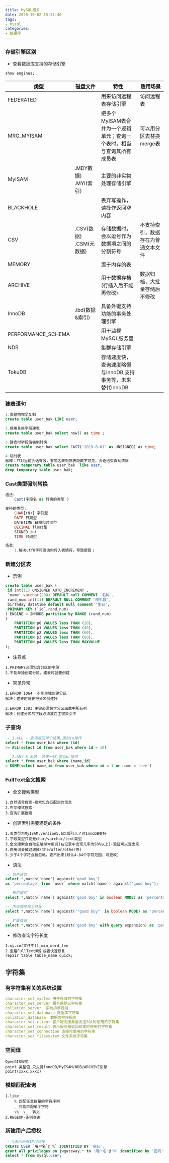```yaml
---
title: MySQL相关
date: 2020-10-02 15:51:46
tags: 
- mysql
categories: 
- 数据库
---
```


### 存储引擎区别

- 查看数据库支持的存储引擎
```sql
show engines;
```

类型 | 磁盘文件 | 特性 | 适用场景
---|--- | --- | --- |
FEDERATED||用来访问远程表存储引擎|访问远程表
MRG_MYISAM||把多个MyISAM表合并为一个逻辑单元；查询一个表时，相当与查询其所有成员表|可以用分区表替换merge表|
MyISAM|.MDY数据)<br/> .MYI(索引)|主要的非实物处理存储引擎|
BLACKHOLE||丢弃写操作，读操作返回空内容|
CSV|.CSV(数据)<br/>.CSM(元数据)|存储数据时，会以逗号作为数据项之间的分割符号|不支持索引，数据存在为普通文本文件
MEMORY||置于内存的表|
ARCHIVE||用于数据存档(行插入后不能再修改)|数据归档，大批量存储后不修改
InnoDB|.ibd(数据&索引)|具备外键支持功能的事务处理引擎|
PERFORMANCE_SCHEMA||用于监视MySQL服务器|
NDB||集群存储引擎||
|TokuDB||存储速度快，查询速度略慢与InnoDB,支持事务等，未来替代InnoDB|


### 建表语句
```sql
1.表结构完全复制
create table user_bak LIKE user;

2.使用某些字段建表
create table user_bak select now() as time ;

3.建表时字段值强制转换
create table user_bak select CAST('2019-8-01' as UNSIGNED) as time;

4.临时表
解释：只对当前会话有效，有同名表则原表隐藏不可见，会话结束自动清除
create temporary table user_bak  like user;
drop temporary table user_bak;
```

### Cast类型强制转换
```sql
语法: 
    Cast(字段名 as 转换的类型 )

支持的类型:
    CHAR[(N)] 字符型 
    DATE 日期型
    DATETIME 日期和时间型
    DECIMAL float型
    SIGNED int
    TIME 时间型

场景:
    1.解决utf8字符查询时传入表情符，导致报错；

```

### 新建分区表
- 示例
```sql
create table user_bak (
 id int(11) UNSIGNED AUTO_INCREMENT ,
 `name` varchar(200) DEFAULT null COMMENT '名称',
 rand_num int(11) DEFAULT NULL COMMENT '随机数',
 birthday datetime default null comment '生日',
 PRIMARY KEY (`id`,rand_num)
) ENGINE = INNODB partition by RANGE (rand_num)
(
	PARTITION p0 VALUES less THAN (20),
	PARTITION p1 VALUES less THAN (40),
	PARTITION p2 VALUES less THAN (60),
	PARTITION p3 VALUES less THAN (80),
	PARTITION p4 VALUES less THAN MAXVALUE
);
```

- 注意点

```textmate
1.PRIMARY必须包含分区的字段
2.不能单独创建分区，建表时就要创建
```

- 常见异常

```textmate
1.ERROR 1064  不能单独创建分区
解决：建表时就要把分区创建好

2.ERROR 1503 主键必须包含分区函数中所有列
解决：创建分区的字段必须放在主键索引中
```

### 子查询
```sql
-- 1.ALL - 查询返回单个结果,类似in操作
select * from user_bak where (id) 
>= ALL(select id from user_bak where id = 10)

-- 2.ANY & SUM -效果一样,类似or操作
select * from user_bak where (name,id) 
= SOME(select name,id from user_bak where id = 1 or name = 'eee')
```

### FullText全文搜索
- 全文搜索类型

```textmate
1.自然语言搜索-搜索包含匹配词的信息
2.布尔模式搜索-
3.查询扩展搜索
```
- 创建索引需要满足的条件

```textmate
1.表类型为MyISAM,version5.6以后引入了对InnoDB支持
2.字段类型只能是char/varchar/text类型
3.全文搜索会自动忽略掉常用词(在记录中出现几率为50%以上)-验证可以查出来
4.停用词会被过滤掉(the/after/other等)
5.少于4个字符会被忽略，查不出来(默认4-84个字符范围，可更改)
```

- 语法

```sql
-- 自然语言
select *,match(`name`) against('good boy') 
as 'percentage' from `user` where match(`name`) against('good boy');

-- 布尔模式
select *,match(`name`) against('good boy' in boolean MODE) as 'percentage' from `user` where match(`name`) against('good boy' in boolean MODE);

-- 内容顺序完全匹配
select *,match(`name`) against('"good boy"' in boolean MODE) as 'percentage' from `user` where match(`name`) against('"good boy"' in boolean MODE);

-- 扩展查询
select *,match(`name`) against('good boy' with query expansion) as 'percentage' from `user` where match(`name`) against('good boy'  with query expansion);
```

- 修改查询字符长度

```textmate
1.my.cnf文件中ft_min_word_len
2.重建FullText索引或者快速修复
repair table table_name quick;
```

## 字符集
### 有字符集有关的系统设置
```yaml
character_set_system 用于存储的字符集
character_set_server 服务器默认字符集
collation_server  系统排序规则
character_set_database 数据库字符集
collation_database  数据库排序规则
character_set_client 客户端向服务器发送SQL时使用的字符集
character_set_result 表示服务器返回结果时使用的字符集
character_set_connection 连接时使用的字符串
character_set_filesystem 文件系统字符集
```

### 空间值
```textmate
OpenGIS规范
point 类型值,只支持InnoDB/MyISAM/NDB/ARCHIVE引擎
point(xxxx,xxxx)
```

### 模糊匹配查询
```textmate
1.like
    % 匹配任意数量的字符序列
    _ 只能匹配单个字符
    \%  \_  转义
2.REGEXP-正则查询

```

### 新建用户后授权
```sql
-- %表示所有IP可连接
CREATE USER `用户名`@`%` IDENTIFIED BY '密码';
grant all privileges on jwgateway.* to '用户名'@'%' identified by '密码';
select * from mysql.user;
```